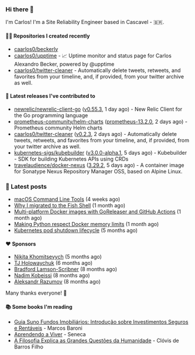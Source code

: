 ### Hi there 👋

I'm Carlos! I'm a Site Reliability Engineer based in Cascavel - 🇧🇷.

#### 👨‍💻 Repositories I created recently
- [caarlos0/beckerly](https://github.com/caarlos0/beckerly)
- [caarlos0/upptime](https://github.com/caarlos0/upptime) - 📈 Uptime monitor and status page for Carlos Alexandro Becker, powered by @upptime
- [caarlos0/twitter-cleaner](https://github.com/caarlos0/twitter-cleaner) - Automatically delete tweets, retweets, and favorites from your timeline, and, if provided, from your twitter archive as well.

#### 🚀 Latest releases I've contributed to


- [newrelic/newrelic-client-go](https://github.com/newrelic/newrelic-client-go) ([v0.55.3](https://github.com/newrelic/newrelic-client-go/releases/tag/v0.55.3), 1 day ago) - New Relic Client for the Go programming language
- [prometheus-community/helm-charts](https://github.com/prometheus-community/helm-charts) ([prometheus-13.2.0](https://github.com/prometheus-community/helm-charts/releases/tag/prometheus-13.2.0), 2 days ago) - Prometheus community Helm charts
- [caarlos0/twitter-cleaner](https://github.com/caarlos0/twitter-cleaner) ([v0.2.3](https://github.com/caarlos0/twitter-cleaner/releases/tag/v0.2.3), 2 days ago) - Automatically delete tweets, retweets, and favorites from your timeline, and, if provided, from your twitter archive as well.
- [kubernetes-sigs/kubebuilder](https://github.com/kubernetes-sigs/kubebuilder) ([v3.0.0-alpha.1](https://github.com/kubernetes-sigs/kubebuilder/releases/tag/v3.0.0-alpha.1), 5 days ago) - Kubebuilder - SDK for building Kubernetes APIs using CRDs
- [travelaudience/docker-nexus](https://github.com/travelaudience/docker-nexus) ([3.29.2](https://github.com/travelaudience/docker-nexus/releases/tag/3.29.2), 5 days ago) - A container image for Sonatype Nexus Repository Manager OSS, based on Alpine Linux.

### 📄 Latest posts
- [macOS Command Line Tools](https://carlosbecker.com/posts/xcode-select/) (4 weeks ago)
- [Why I migrated to the Fish Shell](https://carlosbecker.com/posts/fish/) (1 month ago)
- [Multi-platform Docker images with GoReleaser and GitHub Actions](https://carlosbecker.com/posts/multi-platform-docker-images-goreleaser-gh-actions/) (1 month ago)
- [Making Python respect Docker memory limits](https://carlosbecker.com/posts/python-docker-limits/) (1 month ago)
- [Kubernetes pod shutdown lifecycle](https://carlosbecker.com/posts/k8s-pod-shutdown-lifecycle/) (5 months ago)

#### ❤️ Sponsors
- [Nikita Khomitsevych](https://github.com/hamsternik) (5 months ago)
- [TJ Holowaychuk](https://github.com/tj) (6 months ago)
- [Bradford Lamson-Scribner](https://github.com/bradford-hamilton) (8 months ago)
- [Nadim Kobeissi](https://github.com/kaepora) (8 months ago)
- [Aleksandr Razumov](https://github.com/ernado) (8 months ago)

Many thanks everyone! 🙏

#### 📚 Some books I'm reading
- [Guia Suno Fundos Imobiliários: Introdução sobre Investimentos Seguros e Rentáveis](https://www.goodreads.com/book/show/41973969-guia-suno-fundos-imobili-rios) - Marcos Baroni
- [Aprendendo a Viver](https://www.goodreads.com/book/show/28219486-aprendendo-a-viver) - Seneca
- [A Filosofia Explica as Grandes Questões da Humanidade](https://www.goodreads.com/book/show/24265319-a-filosofia-explica-as-grandes-quest-es-da-humanidade) - Clóvis de Barros Filho
